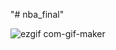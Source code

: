 "# nba_final" 




![ezgif com-gif-maker](https://user-images.githubusercontent.com/101416331/202028226-93dadf98-6062-49e6-acad-90ccbcc30ea1.gif)
